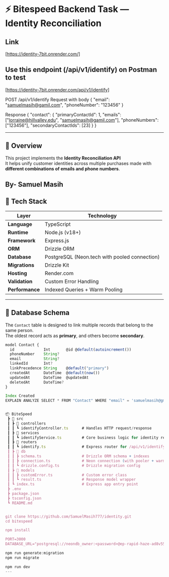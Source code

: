 # ⚡ Bitespeed Backend Task — Identity Reconciliation

## Link
[https://identity-7bit.onrender.com/]

## Use this endpoint (/api/v1/identify) on Postman to test
[https://identity-7bit.onrender.com/api/v1/identify]

POST /api/v1/identify
Request with body
{
  "email": "samuelmasih@gamil.com",
  "phoneNumber": "123456"
}

Response
{
  "contact": {
    "primaryContactId": 1,
    "emails": ["lorraine@hillvalley.edu", "samuelmasih@gamil.com"],
    "phoneNumbers": ["123456"],
    "secondaryContactIds": [23]
  }
}

---
## 🧩 Overview
This project implements the **Identity Reconciliation API**  
It helps unify customer identities across multiple purchases made with **different combinations of emails and phone numbers**.

By- Samuel Masih
---

## 🚀 Tech Stack

| Layer | Technology |
|-------|-------------|
| **Language** | TypeScript |
| **Runtime** | Node.js (v18+) |
| **Framework** | Express.js |
| **ORM** | Drizzle ORM |
| **Database** | PostgreSQL (Neon.tech with pooled connection) |
| **Migrations** | Drizzle Kit |
| **Hosting** | Render.com |
| **Validation** | Custom Error Handling |
| **Performance** | Indexed Queries + Warm Pooling |

---

## 🧱 Database Schema

The `Contact` table is designed to link multiple records that belong to the same person.  
The oldest record acts as **primary**, and others become **secondary**.

```ts
model Contact {
  id             Int       @id @default(autoincrement())
  phoneNumber    String?
  email          String?
  linkedId       Int?
  linkPrecedence String    @default("primary")
  createdAt      DateTime  @default(now())
  updatedAt      DateTime  @updatedAt
  deletedAt      DateTime?
}

Index Created
EXPLAIN ANALYZE SELECT * FROM "Contact" WHERE "email" = 'samuelmasih@gmail.com';


📦 BiteSpeed
 ┣ 📂 src
 ┃ ┣ 📂 controllers
 ┃ ┃ ┗ identifyController.ts      # Handles HTTP request/response
 ┃ ┣ 📂 services
 ┃ ┃ ┗ identifyService.ts         # Core business logic for identity resolution
 ┃ ┣ 📂 routers
 ┃ ┃ ┗ identify.ts                # Express router for /api/v1/identify
 ┃ ┣ 📂 db
 ┃ ┃ ┣ schema.ts                  # Drizzle ORM schema + indexes
 ┃ ┃ ┣ connection.ts              # Neon connection (with pooler + warmup)
 ┃ ┃ ┗ drizzle.config.ts          # Drizzle migration config
 ┃ ┣ 📂 models
 ┃ ┃ ┣ customError.ts             # Custom error class
 ┃ ┃ ┗ result.ts                  # Response model wrapper
 ┃ ┗ index.ts                     # Express app entry point
 ┣ .env
 ┣ package.json
 ┣ tsconfig.json
 ┗ README.md


git clone https://github.com/SamuelMasih777/identity.git
cd bitespeed

npm install

PORT=3000
DATABASE_URL="postgresql://neondb_owner:<password>@ep-rapid-haze-ad8v5568-pooler.c-2.us-east-1.aws.neon.tech/neondb?sslmode=require"

npm run generate:migration
npm run migrate

npm run dev
---

